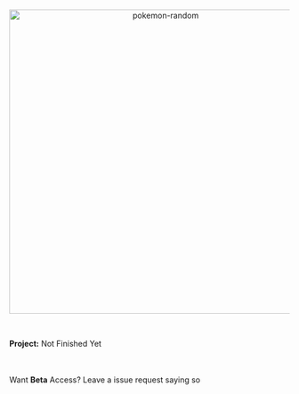 <div align="center">
  <br />
  <p>
    <a href="https://github.com/YaBoyWonder/pokemon-random/tree/master/api"><img src="https://i.imgur.com/NCN3DVi.png" width="546" alt="pokemon-random" /></a>
  </p>
  <br />
 

</div>


**Project:** Not Finished Yet

<br></br>
Want **Beta** Access?  Leave a issue request saying so
